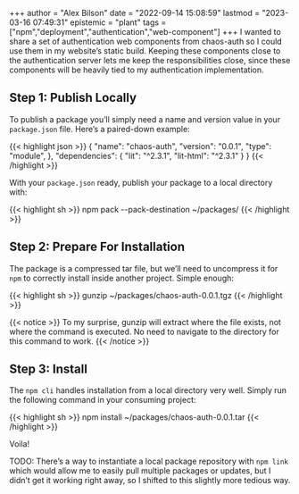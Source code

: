+++
author = "Alex Bilson"
date = "2022-09-14 15:08:59"
lastmod = "2023-03-16 07:49:31"
epistemic = "plant"
tags = ["npm","deployment","authentication","web-component"]
+++
I wanted to share a set of authentication web components from chaos-auth so I could use them in my website’s static build. Keeping these components close to the authentication server lets me keep the responsibilities close, since these components will be heavily tied to my authentication implementation.

## Step 1: Publish Locally

To publish a package you’ll simply need a name and version value in your `package.json` file. Here’s a paired-down example:

{{< highlight json >}}
{
	"name": "chaos-auth",
	"version": "0.0.1",
	"type": "module",
	},
	"dependencies": {
		"lit": "^2.3.1",
		"lit-html": "^2.3.1"
	}
}
{{< /highlight >}}

With your `package.json` ready, publish your package to a local directory with:

{{< highlight sh >}}
npm pack --pack-destination ~/packages/
{{< /highlight >}}

## Step 2: Prepare For Installation

The package is a compressed tar file, but we’ll need to uncompress it for `npm` to correctly install inside another project. Simple enough:

{{< highlight sh >}}
gunzip ~/packages/chaos-auth-0.0.1.tgz
{{< /highlight >}}

{{< notice >}}
To my surprise, gunzip will extract where the file exists, not where the command is executed. No need to navigate to the directory for this command to work.
{{< /notice >}}

## Step 3: Install

The `npm cli` handles installation from a local directory very well. Simply run the following command in your consuming project:

{{< highlight sh >}}
npm install ~/packages/chaos-auth-0.0.1.tar
{{< /highlight >}}

Voila!

TODO: There’s a way to instantiate a local package repository with `npm link` which would allow me to easily pull multiple packages or updates, but I didn’t get it working right away, so I shifted to this slightly more tedious way.
